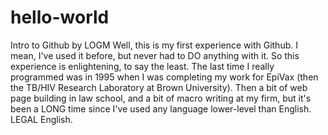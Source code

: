 # hello-world
Intro to Github by LOGM
Well, this is my first experience with Github. I mean, I've used it before, but never had to DO anything with it. So this experience is enlightening, to say the least. The last time I really programmed was in 1995 when I was completing my work for EpiVax (then the TB/HIV Research Laboratory at Brown University). Then a bit of web page building in law school, and a bit of macro writing at my firm, but it's been a LONG time since I've used any language lower-level than English. LEGAL English.
